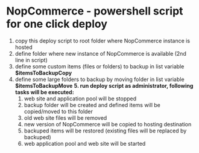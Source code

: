 # NopCommerce - powershell script for one click deploy  

1. copy this deploy script to root folder where NopCommerce instance is hosted
2. define folder where new instance of NopCommerce is available (2nd line in script)
3. define some custom items (files or folders) to backup in list variable **$itemsToBackupCopy**
4. define some large folders to backup by moving folder in list variable **$itemsToBackupMove**
**5. run deploy script as administrator, following tasks will be executed:**
   1. web site and application pool will be stopped
   2. backup folder will be created and defined items will be copied/moved to this folder
   3. old web site files will be removed
   4. new version of NopCommerce will be copied to hosting destination
   5. backuped items will be restored (existing files will be replaced by backuped)
   6. web application pool and web site will be started
